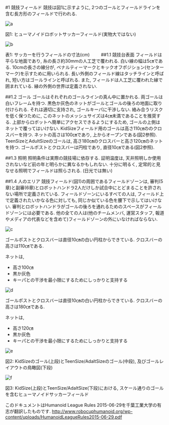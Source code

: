 #1 競技フィールド
競技は図1に示すように, 2つのゴールとフィールドラインを含む長方形のフィールドで行われる.

![a](https://cloud.githubusercontent.com/assets/7608312/5326551/1ce69060-7d62-11e4-9f2a-5767f7372aa7.png)

図1: ヒューマノイドロボットサッカーフィールド(実物大ではない)

![b](https://cloud.githubusercontent.com/assets/7608312/5326568/d8c83018-7d62-11e4-9a8d-ffb91c322d0a.png)

表1: サッカーを行うフィールドの寸法(cm)
　　
##1.1 競技台表面
フィールドは平らな地面であり, 糸の長さ約30mmの人工芝で覆われる. 白い線の幅は5㎝である. 10cmの長さの線分が, ペナルティーマークとキックオフポジション(センターマーク)を示すために用いられる. 長い外側のフィールド線はタッチラインと呼ばれ, 短い方はゴールラインと呼ばれる. また, フィールドは人工芝に覆われた縁で囲まれている. 縁の外側の世界は定義されない.

##1.2 ゴール
ゴールはそれぞれのゴールラインの真ん中に置かれる. 両ゴールは白いフレームを持つ. 黒色か灰色のネットがゴールとゴールの後ろの地面に取り付けられる. それは適切に支持され, ゴールキーパに干渉しない. 絡み合うリスクを低く保つために, このネットのメッシュサイズは4㎝未満であることを推奨する. 上部からロボットへ簡単にアクセスできるようにするため, ゴールの上側はネットで覆ってはいけない. KidSizeフィールド用のゴールは高さ110㎝ののクロスバーを持つ. ネットの高さは100㎝であり, 上からオープンである(図2参照). TeenSizeとAdultSizeのゴールは, 高さ180㎝のクロスバーと高さ120㎝のネットを持つ. ゴールポストとクロスバーは円柱であり, 直径10㎝である(図2参照).

##1.3 照明
照明条件は実際の競技場に依存する. 証明温度は, 天井照明しか使用されないなど前の年と明らかに異なるかもしれない. 十分に明るく, 定常的と見なせる照明でフィールドは照らされる. (日光では無い)

##1.4 人のエリア
競技フィールド(図1)の周囲であるフィールドゾーンは, 審判(5章)と副審(6章)とロボットハンドラ2人だけしか試合中にとどまることを許されない場所で定義されている. フィールドゾーンにいるすべての人は, フィールド上で定義されたいかなる色に対しても, 同じか似ている色を腰下で示してはいけない. 審判とロボットハンドラがゴールの後ろを通れるためのスペースがフィールドゾーンには必要である. 他の全ての人は(他のチームメンバ, 運営スタッフ, 報道やメディアの代表などを含めて)フィールドゾーンの外にいなければならない.

![c](https://cloud.githubusercontent.com/assets/7608312/5326554/3fc00b66-7d62-11e4-99d7-344474cbaaac.png)

ゴールポストとクロスバーは直径10㎝の白い円柱からできている. クロスバーの高さは110㎝である.

ネットは,
* 高さ100㎝
* 黒か灰色
* キーパとの干渉を最小限にするためにしっかりと支持する

![d](https://cloud.githubusercontent.com/assets/7608312/5326558/5e66f282-7d62-11e4-803c-1f8d60845c82.png)

ゴールポストとクロスバーは直径10㎝の白い円柱からできている. クロスバーの高さは180㎝である.

ネットは,
* 高さ120㎝
* 黒か灰色
* キーパとの干渉を最小限にするためにしっかりと支持する

![e](https://cloud.githubusercontent.com/assets/7608312/5326561/7b0d3d56-7d62-11e4-8997-2140fd9f374f.png)

図2: KidSizeのゴール(上段)とTeenSize/AdaltSizeのゴール(中段), 及びゴールレイアウトの鳥瞰図(下段)

![f](https://cloud.githubusercontent.com/assets/7608312/5326563/8bfc6b1e-7d62-11e4-83ab-02616e2bda1b.png)

図3: KidSize(上段)とTeenSize/AdaltSize(下段)における, スケール通りのゴールを含むヒューマノイドサッカーフィールド

このドキュメントはHumanoid League Rules 2015-06-29を千葉工業大学の有志が翻訳したものです.
<http://www.robocuphumanoid.org/wp-content/uploads/HumanoidLeagueRules2015-06-29.pdf>
